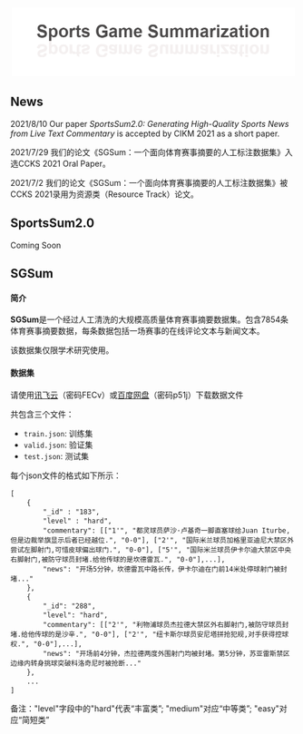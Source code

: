 <!-- #  <p align=center>`体育赛事摘要`</p> -->

<p align="center">
    <br>
    <img src="./pics/banner.png" width="500"/>
    <br>
</p>

## News
2021/8/10 Our paper *SportsSum2.0: Generating High-Quality Sports News from Live Text Commentary* is accepted by CIKM 2021 as a short paper.

2021/7/29 我们的论文《SGSum：一个面向体育赛事摘要的人工标注数据集》入选CCKS 2021 Oral Paper。

2021/7/2 我们的论文《SGSum：一个面向体育赛事摘要的人工标注数据集》被CCKS 2021录用为资源类（Resource Track）论文。

## SportsSum2.0
Coming Soon

## SGSum
#### 简介

**SGSum**是一个经过人工清洗的大规模高质量体育赛事摘要数据集。包含7854条体育赛事摘要数据，每条数据包括一场赛事的在线评论文本与新闻文本。

该数据集仅限学术研究使用。

#### 数据集
请使用[讯飞云](http://pan.iflytek.com:80/link/C91C8827872D98DB78E6F25B8E94FCD3)（密码FECv）或[百度网盘](https://pan.baidu.com/s/1rWUTRi3dPdwmXhRD_UjLPQ)（密码p51j）下载数据文件

共包含三个文件：

* ```train.json```: 训练集
* ```valid.json```: 验证集
* ```test.json```: 测试集


每个json文件的格式如下所示：

```
[
    {
        "_id" : "183",
        "level" : "hard",
        "commentary": [["1'", "都灵球员萨沙·卢基奇一脚直塞球给Juan Iturbe,但是边裁举旗显示后者已经越位.", "0-0"], ["2'", "国际米兰球员加格里亚迪尼大禁区外尝试左脚射门,可惜皮球偏出球门.", "0-0"], ["5'", "国际米兰球员伊卡尔迪大禁区中央右脚射门,被防守球员封堵.给他传球的是坎德雷瓦.", "0-0"],...],
        "news": "开场5分钟，坎德雷瓦中路长传，伊卡尔迪在门前14米处停球射门被封堵..."
    },
    {
        "_id": "288",
        "level": "hard",
        "commentary": [["2'", "利物浦球员杰拉德大禁区外右脚射门,被防守球员封堵.给他传球的是沙辛.", "0-0"], ["2'", "纽卡斯尔球员安尼塔拼抢犯规,对手获得控球权.", "0-0"],...],
        "news": "开场前4分钟，杰拉德两度外围射门均被封堵。第5分钟，苏亚雷斯禁区边缘内转身挑球突破科洛奇尼时被抢断..."
    },
    ...
]
```
备注："level"字段中的"hard"代表“丰富类”; "medium"对应“中等类”; "easy"对应“简短类”
